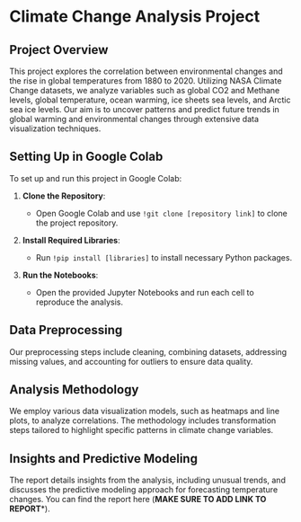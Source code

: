 # Climate Change Analysis Project

## Project Overview
This project explores the correlation between environmental changes and the rise in global temperatures from 1880 to 2020. Utilizing NASA Climate Change datasets, we analyze variables such as global CO2 and Methane levels, global temperature, ocean warming, ice sheets sea levels, and Arctic sea ice levels. Our aim is to uncover patterns and predict future trends in global warming and environmental changes through extensive data visualization techniques.

## Setting Up in Google Colab
To set up and run this project in Google Colab:

1. **Clone the Repository**:
   - Open Google Colab and use `!git clone [repository link]` to clone the project repository.

2. **Install Required Libraries**:
   - Run `!pip install [libraries]` to install necessary Python packages.

3. **Run the Notebooks**:
   - Open the provided Jupyter Notebooks and run each cell to reproduce the analysis.

## Data Preprocessing
Our preprocessing steps include cleaning, combining datasets, addressing missing values, and accounting for outliers to ensure data quality.

## Analysis Methodology
We employ various data visualization models, such as heatmaps and line plots, to analyze correlations. The methodology includes transformation steps tailored to highlight specific patterns in climate change variables.

## Insights and Predictive Modeling
The report details insights from the analysis, including unusual trends, and discusses the predictive modeling approach for forecasting temperature changes. You can find the report here (******MAKE SURE TO ADD LINK TO REPORT*******).  
